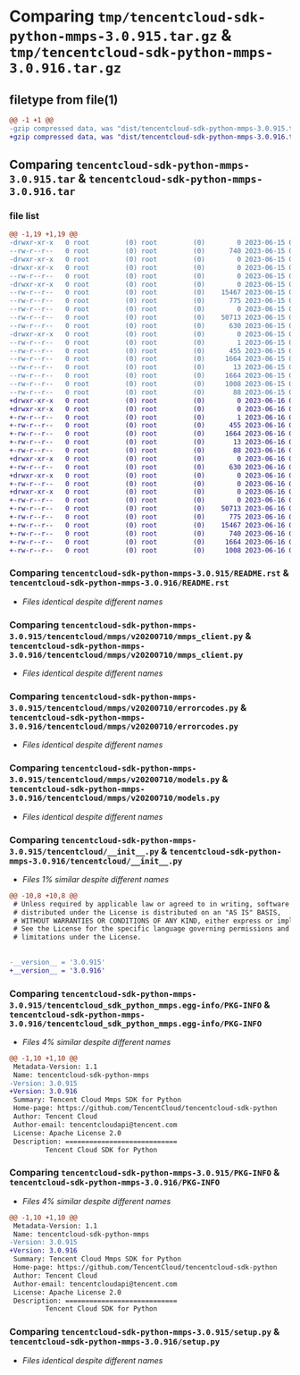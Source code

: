# Comparing `tmp/tencentcloud-sdk-python-mmps-3.0.915.tar.gz` & `tmp/tencentcloud-sdk-python-mmps-3.0.916.tar.gz`

## filetype from file(1)

```diff
@@ -1 +1 @@
-gzip compressed data, was "dist/tencentcloud-sdk-python-mmps-3.0.915.tar", last modified: Thu Jun 15 00:29:22 2023, max compression
+gzip compressed data, was "dist/tencentcloud-sdk-python-mmps-3.0.916.tar", last modified: Fri Jun 16 00:37:30 2023, max compression
```

## Comparing `tencentcloud-sdk-python-mmps-3.0.915.tar` & `tencentcloud-sdk-python-mmps-3.0.916.tar`

### file list

```diff
@@ -1,19 +1,19 @@
-drwxr-xr-x   0 root         (0) root         (0)        0 2023-06-15 00:29:22.000000 tencentcloud-sdk-python-mmps-3.0.915/
--rw-r--r--   0 root         (0) root         (0)      740 2023-06-15 00:29:22.000000 tencentcloud-sdk-python-mmps-3.0.915/README.rst
-drwxr-xr-x   0 root         (0) root         (0)        0 2023-06-15 00:29:22.000000 tencentcloud-sdk-python-mmps-3.0.915/tencentcloud/
-drwxr-xr-x   0 root         (0) root         (0)        0 2023-06-15 00:29:22.000000 tencentcloud-sdk-python-mmps-3.0.915/tencentcloud/mmps/
--rw-r--r--   0 root         (0) root         (0)        0 2023-06-15 00:29:22.000000 tencentcloud-sdk-python-mmps-3.0.915/tencentcloud/mmps/__init__.py
-drwxr-xr-x   0 root         (0) root         (0)        0 2023-06-15 00:29:22.000000 tencentcloud-sdk-python-mmps-3.0.915/tencentcloud/mmps/v20200710/
--rw-r--r--   0 root         (0) root         (0)    15467 2023-06-15 00:29:22.000000 tencentcloud-sdk-python-mmps-3.0.915/tencentcloud/mmps/v20200710/mmps_client.py
--rw-r--r--   0 root         (0) root         (0)      775 2023-06-15 00:29:22.000000 tencentcloud-sdk-python-mmps-3.0.915/tencentcloud/mmps/v20200710/errorcodes.py
--rw-r--r--   0 root         (0) root         (0)        0 2023-06-15 00:29:22.000000 tencentcloud-sdk-python-mmps-3.0.915/tencentcloud/mmps/v20200710/__init__.py
--rw-r--r--   0 root         (0) root         (0)    50713 2023-06-15 00:29:22.000000 tencentcloud-sdk-python-mmps-3.0.915/tencentcloud/mmps/v20200710/models.py
--rw-r--r--   0 root         (0) root         (0)      630 2023-06-15 00:29:22.000000 tencentcloud-sdk-python-mmps-3.0.915/tencentcloud/__init__.py
-drwxr-xr-x   0 root         (0) root         (0)        0 2023-06-15 00:29:22.000000 tencentcloud-sdk-python-mmps-3.0.915/tencentcloud_sdk_python_mmps.egg-info/
--rw-r--r--   0 root         (0) root         (0)        1 2023-06-15 00:29:22.000000 tencentcloud-sdk-python-mmps-3.0.915/tencentcloud_sdk_python_mmps.egg-info/dependency_links.txt
--rw-r--r--   0 root         (0) root         (0)      455 2023-06-15 00:29:22.000000 tencentcloud-sdk-python-mmps-3.0.915/tencentcloud_sdk_python_mmps.egg-info/SOURCES.txt
--rw-r--r--   0 root         (0) root         (0)     1664 2023-06-15 00:29:22.000000 tencentcloud-sdk-python-mmps-3.0.915/tencentcloud_sdk_python_mmps.egg-info/PKG-INFO
--rw-r--r--   0 root         (0) root         (0)       13 2023-06-15 00:29:22.000000 tencentcloud-sdk-python-mmps-3.0.915/tencentcloud_sdk_python_mmps.egg-info/top_level.txt
--rw-r--r--   0 root         (0) root         (0)     1664 2023-06-15 00:29:22.000000 tencentcloud-sdk-python-mmps-3.0.915/PKG-INFO
--rw-r--r--   0 root         (0) root         (0)     1008 2023-06-15 00:29:22.000000 tencentcloud-sdk-python-mmps-3.0.915/setup.py
--rw-r--r--   0 root         (0) root         (0)       88 2023-06-15 00:29:22.000000 tencentcloud-sdk-python-mmps-3.0.915/setup.cfg
+drwxr-xr-x   0 root         (0) root         (0)        0 2023-06-16 00:37:30.000000 tencentcloud-sdk-python-mmps-3.0.916/
+drwxr-xr-x   0 root         (0) root         (0)        0 2023-06-16 00:37:30.000000 tencentcloud-sdk-python-mmps-3.0.916/tencentcloud_sdk_python_mmps.egg-info/
+-rw-r--r--   0 root         (0) root         (0)        1 2023-06-16 00:37:30.000000 tencentcloud-sdk-python-mmps-3.0.916/tencentcloud_sdk_python_mmps.egg-info/dependency_links.txt
+-rw-r--r--   0 root         (0) root         (0)      455 2023-06-16 00:37:30.000000 tencentcloud-sdk-python-mmps-3.0.916/tencentcloud_sdk_python_mmps.egg-info/SOURCES.txt
+-rw-r--r--   0 root         (0) root         (0)     1664 2023-06-16 00:37:30.000000 tencentcloud-sdk-python-mmps-3.0.916/tencentcloud_sdk_python_mmps.egg-info/PKG-INFO
+-rw-r--r--   0 root         (0) root         (0)       13 2023-06-16 00:37:30.000000 tencentcloud-sdk-python-mmps-3.0.916/tencentcloud_sdk_python_mmps.egg-info/top_level.txt
+-rw-r--r--   0 root         (0) root         (0)       88 2023-06-16 00:37:30.000000 tencentcloud-sdk-python-mmps-3.0.916/setup.cfg
+drwxr-xr-x   0 root         (0) root         (0)        0 2023-06-16 00:37:30.000000 tencentcloud-sdk-python-mmps-3.0.916/tencentcloud/
+-rw-r--r--   0 root         (0) root         (0)      630 2023-06-16 00:37:29.000000 tencentcloud-sdk-python-mmps-3.0.916/tencentcloud/__init__.py
+drwxr-xr-x   0 root         (0) root         (0)        0 2023-06-16 00:37:30.000000 tencentcloud-sdk-python-mmps-3.0.916/tencentcloud/mmps/
+-rw-r--r--   0 root         (0) root         (0)        0 2023-06-16 00:37:29.000000 tencentcloud-sdk-python-mmps-3.0.916/tencentcloud/mmps/__init__.py
+drwxr-xr-x   0 root         (0) root         (0)        0 2023-06-16 00:37:30.000000 tencentcloud-sdk-python-mmps-3.0.916/tencentcloud/mmps/v20200710/
+-rw-r--r--   0 root         (0) root         (0)        0 2023-06-16 00:37:29.000000 tencentcloud-sdk-python-mmps-3.0.916/tencentcloud/mmps/v20200710/__init__.py
+-rw-r--r--   0 root         (0) root         (0)    50713 2023-06-16 00:37:29.000000 tencentcloud-sdk-python-mmps-3.0.916/tencentcloud/mmps/v20200710/models.py
+-rw-r--r--   0 root         (0) root         (0)      775 2023-06-16 00:37:29.000000 tencentcloud-sdk-python-mmps-3.0.916/tencentcloud/mmps/v20200710/errorcodes.py
+-rw-r--r--   0 root         (0) root         (0)    15467 2023-06-16 00:37:29.000000 tencentcloud-sdk-python-mmps-3.0.916/tencentcloud/mmps/v20200710/mmps_client.py
+-rw-r--r--   0 root         (0) root         (0)      740 2023-06-16 00:37:29.000000 tencentcloud-sdk-python-mmps-3.0.916/README.rst
+-rw-r--r--   0 root         (0) root         (0)     1664 2023-06-16 00:37:30.000000 tencentcloud-sdk-python-mmps-3.0.916/PKG-INFO
+-rw-r--r--   0 root         (0) root         (0)     1008 2023-06-16 00:37:29.000000 tencentcloud-sdk-python-mmps-3.0.916/setup.py
```

### Comparing `tencentcloud-sdk-python-mmps-3.0.915/README.rst` & `tencentcloud-sdk-python-mmps-3.0.916/README.rst`

 * *Files identical despite different names*

### Comparing `tencentcloud-sdk-python-mmps-3.0.915/tencentcloud/mmps/v20200710/mmps_client.py` & `tencentcloud-sdk-python-mmps-3.0.916/tencentcloud/mmps/v20200710/mmps_client.py`

 * *Files identical despite different names*

### Comparing `tencentcloud-sdk-python-mmps-3.0.915/tencentcloud/mmps/v20200710/errorcodes.py` & `tencentcloud-sdk-python-mmps-3.0.916/tencentcloud/mmps/v20200710/errorcodes.py`

 * *Files identical despite different names*

### Comparing `tencentcloud-sdk-python-mmps-3.0.915/tencentcloud/mmps/v20200710/models.py` & `tencentcloud-sdk-python-mmps-3.0.916/tencentcloud/mmps/v20200710/models.py`

 * *Files identical despite different names*

### Comparing `tencentcloud-sdk-python-mmps-3.0.915/tencentcloud/__init__.py` & `tencentcloud-sdk-python-mmps-3.0.916/tencentcloud/__init__.py`

 * *Files 1% similar despite different names*

```diff
@@ -10,8 +10,8 @@
 # Unless required by applicable law or agreed to in writing, software
 # distributed under the License is distributed on an "AS IS" BASIS,
 # WITHOUT WARRANTIES OR CONDITIONS OF ANY KIND, either express or implied.
 # See the License for the specific language governing permissions and
 # limitations under the License.
 
 
-__version__ = '3.0.915'
+__version__ = '3.0.916'
```

### Comparing `tencentcloud-sdk-python-mmps-3.0.915/tencentcloud_sdk_python_mmps.egg-info/PKG-INFO` & `tencentcloud-sdk-python-mmps-3.0.916/tencentcloud_sdk_python_mmps.egg-info/PKG-INFO`

 * *Files 4% similar despite different names*

```diff
@@ -1,10 +1,10 @@
 Metadata-Version: 1.1
 Name: tencentcloud-sdk-python-mmps
-Version: 3.0.915
+Version: 3.0.916
 Summary: Tencent Cloud Mmps SDK for Python
 Home-page: https://github.com/TencentCloud/tencentcloud-sdk-python
 Author: Tencent Cloud
 Author-email: tencentcloudapi@tencent.com
 License: Apache License 2.0
 Description: ============================
         Tencent Cloud SDK for Python
```

### Comparing `tencentcloud-sdk-python-mmps-3.0.915/PKG-INFO` & `tencentcloud-sdk-python-mmps-3.0.916/PKG-INFO`

 * *Files 4% similar despite different names*

```diff
@@ -1,10 +1,10 @@
 Metadata-Version: 1.1
 Name: tencentcloud-sdk-python-mmps
-Version: 3.0.915
+Version: 3.0.916
 Summary: Tencent Cloud Mmps SDK for Python
 Home-page: https://github.com/TencentCloud/tencentcloud-sdk-python
 Author: Tencent Cloud
 Author-email: tencentcloudapi@tencent.com
 License: Apache License 2.0
 Description: ============================
         Tencent Cloud SDK for Python
```

### Comparing `tencentcloud-sdk-python-mmps-3.0.915/setup.py` & `tencentcloud-sdk-python-mmps-3.0.916/setup.py`

 * *Files identical despite different names*

